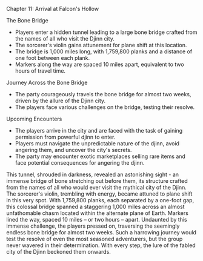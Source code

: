 Chapter 11: Arrival at Falcon's Hollow

 The Bone Bridge
* Players enter a hidden tunnel leading to a large bone bridge crafted from the names of all who visit the Djinn city.
* The sorcerer's violin gains attunement for plane shift at this location.
* The bridge is 1,000 miles long, with 1,759,800 planks and a distance of one foot between each plank.
* Markers along the way are spaced 10 miles apart, equivalent to two hours of travel time.

 Journey Across the Bone Bridge
* The party courageously travels the bone bridge for almost two weeks, driven by the allure of the Djinn city.
* The players face various challenges on the bridge, testing their resolve.

 Upcoming Encounters
* The players arrive in the city and are faced with the task of gaining permission from powerful djinn to enter.
* Players must navigate the unpredictable nature of the djinn, avoid angering them, and uncover the city's secrets.
* The party may encounter exotic marketplaces selling rare items and face potential consequences for angering the djinn.



This tunnel, shrouded in darkness, revealed an astonishing sight - an immense bridge of bone stretching out before them, its structure crafted from the names of all who would ever visit the mythical city of the Djinn. The sorcerer's violin, trembling with energy, became attuned to plane shift in this very spot. With 1,759,800 planks, each separated by a one-foot gap, this colossal bridge spanned a staggering 1,000 miles across an almost unfathomable chasm located within the alternate plane of Earth. Markers lined the way, spaced 10 miles – or two hours – apart. Undaunted by this immense challenge, the players pressed on, traversing the seemingly endless bone bridge for almost two weeks. Such a harrowing journey would test the resolve of even the most seasoned adventurers, but the group never wavered in their determination. With every step, the lure of the fabled city of the Djinn beckoned them onwards.